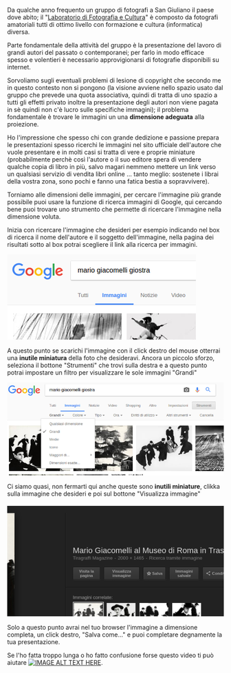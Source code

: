 Da qualche anno frequento un gruppo di fotografi a San Giuliano il paese dove abito; il "[Laboratorio di Fotografia e Cultura](https://www.facebook.com/groups/labfotosgm)" è composto da fotografi amatoriali tutti di ottimo livello con formazione e cultura (informatica) diversa.

Parte fondamentale della attività del gruppo è la presentazione del lavoro di grandi autori del passato o contemporanei; per farlo in modo efficace spesso e volentieri è necessario approvigionarsi di fotografie disponibili su internet.

Sorvoliamo sugli eventuali problemi di lesione di copyright che secondo me in questo contesto non si pongono (la visione avviene nello spazio usato dal gruppo che prevede una quota associativa, quindi di tratta di uno spazio a tutti gli effetti privato inoltre la presentazione degli autori non viene pagata in sè quindi non c'è lucro sulle specifiche immagini); il problema fondamentale è trovare le immagini un una **dimensione adeguata** alla proiezione.

Ho l'impressione che spesso chi con grande dedizione e passione prepara le presentazioni spesso ricerchi le immagini nel sito ufficiale dell'autore che vuole presentare e in molti casi si tratta di vere e proprie miniature (probabilmente perchè così l'autore o il suo editore spera di vendere qualche copia di libro in più, salvo magari nemmeno mettere un link verso un qualsiasi servizio di vendita libri online ... tanto meglio: sostenete i librai della vostra zona, sono pochi e fanno una fatica bestia a sopravvivere).

Torniamo alle dimensioni delle immagini, per cercare l'immagine più grande possibile puoi usare la funzione di ricerca immagini di Google, qui cercando bene puoi trovare uno strumento che permette di ricercare l'immagine nella dimensione voluta.

Inizia con ricercare l'immagine che desideri per esempio indicando nel box di ricerca il nome dell'autore e il soggetto dell'immagine, nella pagina dei risultati sotto al box potrai scegliere il link alla ricerca per immagini.

![Google Ricerca immagini](../assets/img/ricerca_immagini_1.png)

A questo punto se scarichi l'immagine con il click destro del mouse otterrai una **inutile miniatura** della foto che desideravi. Ancora un piccolo sforzo, seleziona il bottone "Strumenti" che trovi sulla destra e a questo punto potrai impostare un filtro per visualizzare le sole immagini "Grandi"

![Google immagini grandi](../assets/img/ricerca_immagini_2.png)

Ci siamo quasi, non fermarti qui anche queste sono **inutili miniature**, clikka sulla immagine che desideri e poi sul bottone "Visualizza immagine"

![Google visualizza immagine](../assets/img/ricerca_immagini_3.png)

Solo a questo punto avrai nel tuo browser l'immagine a dimensione completa, un click destro, "Salva come..." e puoi completare degnamente la tua presentazione.

Se l'ho fatta troppo lunga o ho fatto confusione forse questo video ti può aiutare [![IMAGE ALT TEXT HERE](https://img.youtube.com/vi/odbDrpK1hqE/0.jpg)](https://www.youtube.com/watch?v=odbDrpK1hqE).

